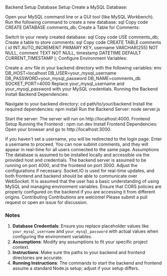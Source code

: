 Backend Setup
Database Setup
Create a MySQL Database:

Open your MySQL command line or a GUI tool (like MySQL Workbench).
Run the following command to create a new database:
sql
Copy code
CREATE DATABASE comments_db;
Create a Table for Comments:

Switch to your newly created database:
sql
Copy code
USE comments_db;
Create a table to store comments:
sql
Copy code
CREATE TABLE comments (
    id INT AUTO_INCREMENT PRIMARY KEY,
    username VARCHAR(255) NOT NULL,
    comment TEXT NOT NULL,
    timestamp DATETIME DEFAULT CURRENT_TIMESTAMP
);
Configure Environment Variables:

Create a .env file in your backend directory with the following variables:
env
DB_HOST=localhost
DB_USER=your_mysql_username
DB_PASSWORD=your_mysql_password
DB_NAME=comments_db
SOCKET_PORT=4000
Replace your_mysql_username and your_mysql_password with your MySQL credentials.
Running the Backend
Install Backend Dependencies:

Navigate to your backend directory:
cd path/to/your/backend
Install the required dependencies:
npm install
Run the Backend Server: node server.js

Start the server:
The server will run on http://localhost:4000.
Frontend Setup
Running the Frontend : npm run dev
Install Frontend Dependencies:
Open your browser and go to http://localhost:3000.

If you haven't set a username, you will be redirected to the login page. Enter a username to proceed.
You can now submit comments, and they will appear in real-time for all users connected to the same page.
Assumptions
The database is assumed to be installed locally and accessible via the provided host and credentials.
The backend server is assumed to be running on port 4000, and the frontend on port 3000. Adjust the configurations if necessary.
Socket.IO is used for real-time updates, and both frontend and backend should be able to communicate over WebSocket.
It is assumed that the user has a basic understanding of using MySQL and managing environment variables.
Ensure that CORS policies are properly configured on the backend if you are accessing it from different origins.
Contributing
Contributions are welcome! Please submit a pull request or open an issue for discussion.


### Notes
1. **Database Credentials**: Ensure you replace placeholder values like `your_mysql_username` and `your_mysql_password` with actual values when configuring the environment variables.
2. **Assumptions**: Modify any assumptions to fit your specific project context.
3. **Instructions**: Make sure the paths to your backend and frontend directories are accurate.
4. **Running Instructions**: The commands to start the backend and frontend assume a standard Node.js setup; adjust if your setup differs.
